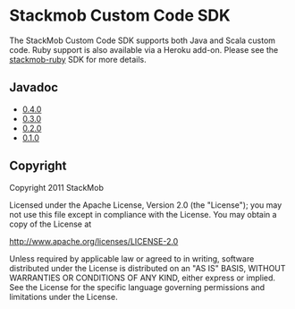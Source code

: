 # Stackmob Custom Code SDK

The StackMob Custom Code SDK supports both Java and Scala custom code. Ruby support is also available via a Heroku add-on. Please see the [stackmob-ruby](https://github.com/stackmob/stackmob-ruby) SDK for more details.

## Javadoc

* [0.4.0](http://stackmob.github.com/stackmob-customcode-sdk/0.4.0/apidocs/)
* [0.3.0](http://stackmob.github.com/stackmob-customcode-sdk/0.3.0/apidocs/)
* [0.2.0](http://stackmob.github.com/stackmob-customcode-sdk/0.2.0/apidocs/)
* [0.1.0](http://stackmob.github.com/stackmob-customcode-sdk/0.1.0/apidocs/)

## Copyright

Copyright 2011 StackMob

Licensed under the Apache License, Version 2.0 (the "License");
you may not use this file except in compliance with the License.
You may obtain a copy of the License at

http://www.apache.org/licenses/LICENSE-2.0

Unless required by applicable law or agreed to in writing, software
distributed under the License is distributed on an "AS IS" BASIS,
WITHOUT WARRANTIES OR CONDITIONS OF ANY KIND, either express or implied.
See the License for the specific language governing permissions and
limitations under the License.
